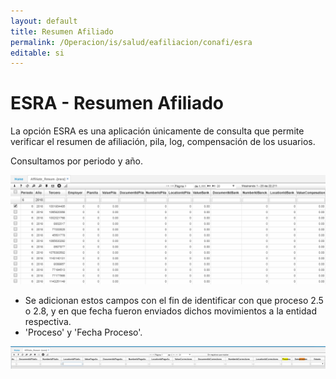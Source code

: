 ```yaml
---
layout: default
title: Resumen Afiliado
permalink: /Operacion/is/salud/eafiliacion/conafi/esra
editable: si
---
```


# ESRA - Resumen Afiliado

La opción ESRA es una aplicación únicamente de consulta que permite verificar el resumen de afiliación, pila, log, compensación de los usuarios.  

Consultamos por periodo y año.  

![](esra.png)

* Se adicionan estos campos con el fin de identificar con que proceso 2.5 o 2.8, y en que fecha fueron enviados dichos movimientos a la entidad respectiva.  
* 'Proceso' y 'Fecha Proceso'.

![](esra3.png)







